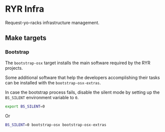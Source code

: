 # RYR Infra

Request-yo-racks infrastructure management.

## Make targets

### Bootstrap

The `bootstrap-osx` target installs the main software required by the RYR projects.

Some additional software that help the developers accomplishing their tasks can be installed with the
`bootstrap-osx-extras`.

In case the bootstrap process fails, disable the silent mode by setting up the `BS_SILENT` environment variable to `0`.

```bash
export BS_SILENT=0
```
Or
```bash
BS_SILENT=0 bootstrap-osx bootstrap-osx-extras
```
